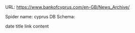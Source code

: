 URL: https://www.bankofcyprus.com/en-GB/News_Archive/

Spider name: cyprus
DB Schema:

date
title
link
content
